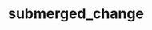 ---
layout: page
title: submerged_change
nav: false
nav_order: 7
dropdown: false
children:
    - title: publications
      permalink: /publications/
    - title: divider
    - title: projects
      permalink: /projects/
---